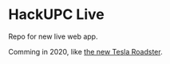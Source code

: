 # HackUPC Live

Repo for new live web app.

Comming in 2020, like [the new Tesla Roadster](https://www.tesla.com/roadster).
